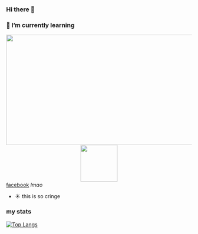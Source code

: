 ### Hi there 👋

### 🌱 I’m currently learning
<img back-ground="white" src="https://cdn.jsdelivr.net/gh/devicons/devicon/icons/rust/rust-plain.svg" height="300" width="600">
          

<link rel="stylesheet" href="https://cdn.jsdelivr.net/gh/devicons/devicon@v2.15.1/devicon.min.css">

<div id="header" align="center">
  <img src="https://media.giphy.com/media/M9gbBd9nbDrOTu1Mqx/giphy.gif" width="100"/>
</div>
<div id="badges" >
<a href="https://facebook.com/vietbi.cringe">facebook</a>
<i class="devicon-facebook-plain"> lmao</i>
</div>


- :sunny: this is so cringe

### my stats

[![Top Langs](https://github-readme-stats.vercel.app/api/top-langs/?username=anuraghazra&theme=dark)](https://github.com/anuraghazra/github-readme-stats)

<!--
**teiwiet/teiwiet** is a ✨ _special_ ✨ repository because its `README.md` (this file) appears on your GitHub profile.

Here are some ideas to get you started:

- 🔭 I’m currently working on ...
-  ...
- 👯 I’m looking to collaborate on ...
- 🤔 I’m looking for help with ...
- 💬 Ask me about ...
- 📫 How to reach me: ...
- 😄 Pronouns: ...
- ⚡ Fun fact: ...
-->
